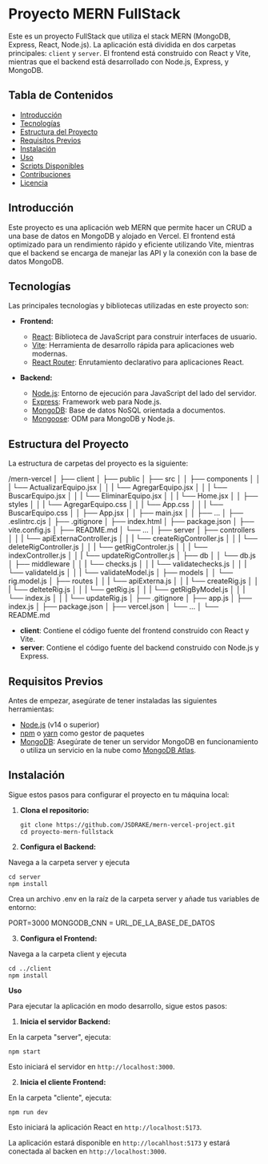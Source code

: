 # Proyecto MERN FullStack

Este es un proyecto FullStack que utiliza el stack MERN (MongoDB, Express, React, Node.js). La aplicación está dividida en dos carpetas principales: `client` y `server`. El frontend está construido con React y Vite, mientras que el backend está desarrollado con Node.js, Express, y MongoDB.

## Tabla de Contenidos

- [Introducción](#introducción)
- [Tecnologías](#tecnologías)
- [Estructura del Proyecto](#estructura-del-proyecto)
- [Requisitos Previos](#requisitos-previos)
- [Instalación](#instalación)
- [Uso](#uso)
- [Scripts Disponibles](#scripts-disponibles)
- [Contribuciones](#contribuciones)
- [Licencia](#licencia)

## Introducción

Este proyecto es una aplicación web MERN que permite hacer un CRUD a una base de datos en MongoDB y alojado en Vercel. El frontend está optimizado para un rendimiento rápido y eficiente utilizando Vite, mientras que el backend se encarga de manejar las API y la conexión con la base de datos MongoDB.

## Tecnologías

Las principales tecnologías y bibliotecas utilizadas en este proyecto son:

- **Frontend:**
  - [React](https://reactjs.org/): Biblioteca de JavaScript para construir interfaces de usuario.
  - [Vite](https://vitejs.dev/): Herramienta de desarrollo rápida para aplicaciones web modernas.
  - [React Router](https://reactrouter.com/): Enrutamiento declarativo para aplicaciones React.

- **Backend:**
  - [Node.js](https://nodejs.org/): Entorno de ejecución para JavaScript del lado del servidor.
  - [Express](https://expressjs.com/): Framework web para Node.js.
  - [MongoDB](https://www.mongodb.com/): Base de datos NoSQL orientada a documentos.
  - [Mongoose](https://mongoosejs.com/): ODM para MongoDB y Node.js.

## Estructura del Proyecto

La estructura de carpetas del proyecto es la siguiente:

/mern-vercel
│
├── client
│ ├── public
│ ├── src
│ │ ├── components
│ │ | └── ActualizarEquipo.jsx
│ │ | └── AgregarEquipo.jsx
│ │ | └── BuscarEquipo.jsx
│ │ | └── EliminarEquipo.jsx
│ │ | └── Home.jsx
│ │ ├── styles
│ │ | └── AgregarEquipo.css
│ │ | └── App.css
│ │ | └── BuscarEquipo.css
│ │ ├── App.jsx
│ │ ├── main.jsx
│ │ ├── ...
│ ├── .eslintrc.cjs
│ ├── .gitignore
│ ├── index.html
│ ├── package.json
│ ├── vite.config.js
│ ├── README.md
│ └── ...
│
├── server
│ ├── controllers
│ │ | └── apiExternaController.js
│ │ | └── createRigController.js
│ │ | └── deleteRigController.js
│ │ | └── getRigControler.js
│ │ | └── indexController.js
│ │ | └── updateRigController.js
│ ├── db
│ │ └── db.js
│ ├── middleware
│ │ | └── checks.js
│ │ | └── validatechecks.js
│ │ | └── validateId.js
│ │ | └── validateModel.js
│ ├── models
│ │ └── rig.model.js
│ ├── routes
│ │ | └── apiExterna.js
│ │ | └── createRig.js
│ │ | └── delteteRig.js
│ │ | └── getRig.js
│ │ | └── getRigByModel.js
│ │ | └── index.js
│ │ | └── updateRig.js
│ ├── .gitignore
│ ├── app.js
│ ├── index.js
│ ├── package.json
│ ├── vercel.json
│ └── ...
│
└── README.md

- **client**: Contiene el código fuente del frontend construido con React y Vite.
- **server**: Contiene el código fuente del backend construido con Node.js y Express.

## Requisitos Previos

Antes de empezar, asegúrate de tener instaladas las siguientes herramientas:

- [Node.js](https://nodejs.org/) (v14 o superior)
- [npm](https://www.npmjs.com/) o [yarn](https://yarnpkg.com/) como gestor de paquetes
- [MongoDB](https://www.mongodb.com/): Asegúrate de tener un servidor MongoDB en funcionamiento o utiliza un servicio en la nube como [MongoDB Atlas](https://www.mongodb.com/cloud/atlas).

## Instalación

Sigue estos pasos para configurar el proyecto en tu máquina local:

1. **Clona el repositorio:**

   ```
   git clone https://github.com/JSDRAKE/mern-vercel-project.git
   cd proyecto-mern-fullstack
   ```

2. **Configura el Backend:**

Navega a la carpeta server y ejecuta

   ```
   cd server
   npm install
   ```

Crea un archivo .env en la raíz de la carpeta server y añade tus variables de entorno:

PORT=3000
MONGODB_CNN = URL_DE_LA_BASE_DE_DATOS

3. **Configura el Frontend:**

Navega a la carpeta client y ejecuta

```
cd ../client
npm install
```
**Uso**

Para ejecutar la aplicación en modo desarrollo, sigue estos pasos:

1. **Inicia el servidor Backend:**

En la carpeta "server", ejecuta:

```
npm start
```

Esto iniciará el servidor en `http://localhost:3000`.

2. **Inicia el cliente Frontend:**

En la carpeta "cliente", ejecuta:

```
npm run dev
```

Esto iniciará la aplicación React en `http://localhost:5173`.

La aplicación estará disponible en `http://locahlhost:5173` y estará conectada al backen en `http://localhost:3000`.

